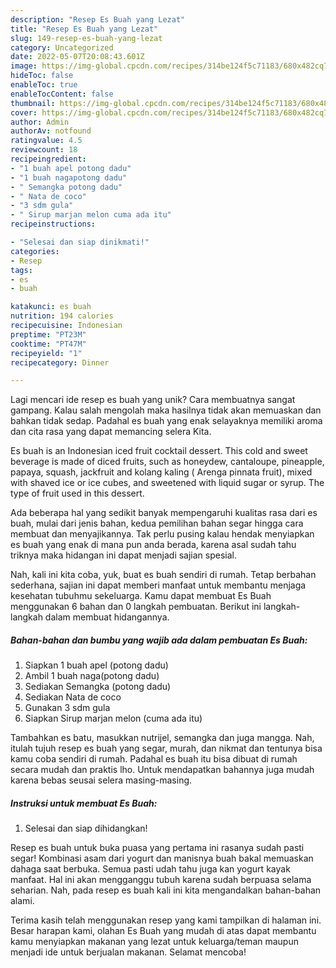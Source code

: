 ```yaml
---
description: "Resep Es Buah yang Lezat"
title: "Resep Es Buah yang Lezat"
slug: 149-resep-es-buah-yang-lezat
category: Uncategorized
date: 2022-05-07T20:08:43.601Z
image: https://img-global.cpcdn.com/recipes/314be124f5c71183/680x482cq70/es-buah-foto-resep-utama.jpg
hideToc: false
enableToc: true
enableTocContent: false
thumbnail: https://img-global.cpcdn.com/recipes/314be124f5c71183/680x482cq70/es-buah-foto-resep-utama.jpg
cover: https://img-global.cpcdn.com/recipes/314be124f5c71183/680x482cq70/es-buah-foto-resep-utama.jpg
author: Admin
authorAv: notfound
ratingvalue: 4.5
reviewcount: 18
recipeingredient:
- "1 buah apel potong dadu"
- "1 buah nagapotong dadu"
- " Semangka potong dadu"
- " Nata de coco"
- "3 sdm gula"
- " Sirup marjan melon cuma ada itu"
recipeinstructions:

- "Selesai dan siap dinikmati!"
categories:
- Resep
tags:
- es
- buah

katakunci: es buah 
nutrition: 194 calories
recipecuisine: Indonesian
preptime: "PT23M"
cooktime: "PT47M"
recipeyield: "1"
recipecategory: Dinner

---
```





Lagi mencari ide resep es buah yang unik? Cara membuatnya sangat gampang. Kalau salah mengolah maka hasilnya tidak akan memuaskan dan bahkan tidak sedap. Padahal es buah yang enak selayaknya memiliki aroma dan cita rasa yang dapat memancing selera Kita.





Es buah is an Indonesian iced fruit cocktail dessert. This cold and sweet beverage is made of diced fruits, such as honeydew, cantaloupe, pineapple, papaya, squash, jackfruit and kolang kaling ( Arenga pinnata fruit), mixed with shaved ice or ice cubes, and sweetened with liquid sugar or syrup. The type of fruit used in this dessert.

Ada beberapa hal yang sedikit banyak mempengaruhi kualitas rasa dari es buah, mulai dari jenis bahan, kedua pemilihan bahan segar hingga cara membuat dan menyajikannya. Tak perlu pusing kalau hendak menyiapkan es buah yang enak di mana pun anda berada, karena asal sudah tahu triknya maka hidangan ini dapat menjadi sajian spesial.






Nah, kali ini kita coba, yuk, buat es buah sendiri di rumah. Tetap berbahan sederhana, sajian ini dapat memberi manfaat untuk membantu menjaga kesehatan tubuhmu sekeluarga. Kamu dapat membuat Es Buah menggunakan 6 bahan dan 0 langkah pembuatan. Berikut ini langkah-langkah dalam membuat hidangannya.

<!--inarticleads1-->

##### Bahan-bahan dan bumbu yang wajib ada dalam pembuatan Es Buah:

1. Siapkan 1 buah apel (potong dadu)
1. Ambil 1 buah naga(potong dadu)
1. Sediakan  Semangka (potong dadu)
1. Sediakan  Nata de coco
1. Gunakan 3 sdm gula
1. Siapkan  Sirup marjan melon (cuma ada itu)


Tambahkan es batu, masukkan nutrijel, semangka dan juga mangga. Nah, itulah tujuh resep es buah yang segar, murah, dan nikmat dan tentunya bisa kamu coba sendiri di rumah. Padahal es buah itu bisa dibuat di rumah secara mudah dan praktis lho. Untuk mendapatkan bahannya juga mudah karena bebas seusai selera masing-masing. 

<!--inarticleads2-->

##### Instruksi untuk membuat Es Buah:


1. Selesai dan siap dihidangkan!

Resep es buah untuk buka puasa yang pertama ini rasanya sudah pasti segar! Kombinasi asam dari yogurt dan manisnya buah bakal memuaskan dahaga saat berbuka. Semua pasti udah tahu juga kan yogurt kayak manfaat. Hal ini akan mengganggu tubuh karena sudah berpuasa selama seharian. Nah, pada resep es buah kali ini kita mengandalkan bahan-bahan alami. 

Terima kasih telah menggunakan resep yang kami tampilkan di halaman ini. Besar harapan kami, olahan Es Buah yang mudah di atas dapat membantu kamu menyiapkan makanan yang lezat untuk keluarga/teman maupun menjadi ide untuk berjualan makanan. Selamat mencoba!
